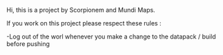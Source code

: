 Hi, this is a project by Scorpionem and Mundi Maps.


If you work on this project please respect these rules :

-Log out of the worl whenever you make a change to the datapack / build before pushing
